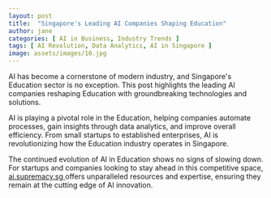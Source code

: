 ```yaml
---
layout: post
title:  "Singapore's Leading AI Companies Shaping Education"
author: jane
categories: [ AI in Business, Industry Trends ]
tags: [ AI Revolution, Data Analytics, AI in Singapore ]
image: assets/images/10.jpg
---
```


AI has become a cornerstone of modern industry, and Singapore's Education sector is no exception. This post highlights the leading AI companies reshaping Education with groundbreaking technologies and solutions.

AI is playing a pivotal role in the Education, helping companies automate processes, gain insights through data analytics, and improve overall efficiency. From small startups to established enterprises, AI is revolutionizing how the Education industry operates in Singapore.

The continued evolution of AI in Education shows no signs of slowing down. For startups and companies looking to stay ahead in this competitive space, <a href="https://ai.supremacy.sg" target="_blank"> ai.supremacy.sg </a> offers unparalleled resources and expertise, ensuring they remain at the cutting edge of AI innovation.
